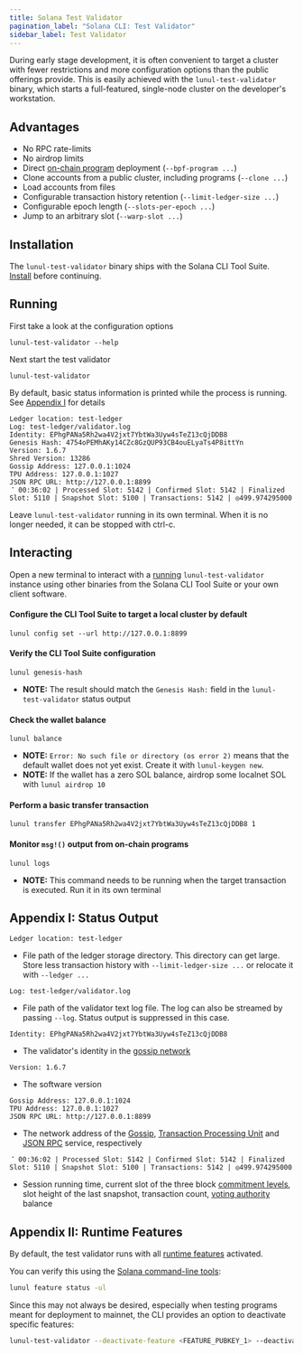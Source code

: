 ```yaml
---
title: Solana Test Validator
pagination_label: "Solana CLI: Test Validator"
sidebar_label: Test Validator
---
```


During early stage development, it is often convenient to target a cluster with
fewer restrictions and more configuration options than the public offerings
provide. This is easily achieved with the `lunul-test-validator` binary, which
starts a full-featured, single-node cluster on the developer's workstation.

## Advantages

- No RPC rate-limits
- No airdrop limits
- Direct [on-chain program](https://lunul.com/docs/programs) deployment
  (`--bpf-program ...`)
- Clone accounts from a public cluster, including programs (`--clone ...`)
- Load accounts from files
- Configurable transaction history retention (`--limit-ledger-size ...`)
- Configurable epoch length (`--slots-per-epoch ...`)
- Jump to an arbitrary slot (`--warp-slot ...`)

## Installation

The `lunul-test-validator` binary ships with the Solana CLI Tool Suite.
[Install](../install.md) before continuing.

## Running

First take a look at the configuration options

```
lunul-test-validator --help
```

Next start the test validator

```
lunul-test-validator
```

By default, basic status information is printed while the process is running.
See [Appendix I](#appendix-i-status-output) for details

```
Ledger location: test-ledger
Log: test-ledger/validator.log
Identity: EPhgPANa5Rh2wa4V2jxt7YbtWa3Uyw4sTeZ13cQjDDB8
Genesis Hash: 4754oPEMhAKy14CZc8GzQUP93CB4ouELyaTs4P8ittYn
Version: 1.6.7
Shred Version: 13286
Gossip Address: 127.0.0.1:1024
TPU Address: 127.0.0.1:1027
JSON RPC URL: http://127.0.0.1:8899
⠈ 00:36:02 | Processed Slot: 5142 | Confirmed Slot: 5142 | Finalized Slot: 5110 | Snapshot Slot: 5100 | Transactions: 5142 | ◎499.974295000
```

Leave `lunul-test-validator` running in its own terminal. When it is no longer
needed, it can be stopped with ctrl-c.

## Interacting

Open a new terminal to interact with a [running](#running) `lunul-test-validator`
instance using other binaries from the Solana CLI Tool Suite or your own client
software.

#### Configure the CLI Tool Suite to target a local cluster by default

```
lunul config set --url http://127.0.0.1:8899
```

#### Verify the CLI Tool Suite configuration

```
lunul genesis-hash
```

- **NOTE:** The result should match the `Genesis Hash:` field in the
  `lunul-test-validator` status output

#### Check the wallet balance

```
lunul balance
```

- **NOTE:** `Error: No such file or directory (os error 2)` means that the default
  wallet does not yet exist. Create it with `lunul-keygen new`.
- **NOTE:** If the wallet has a zero SOL balance, airdrop some localnet SOL with
  `lunul airdrop 10`

#### Perform a basic transfer transaction

```
lunul transfer EPhgPANa5Rh2wa4V2jxt7YbtWa3Uyw4sTeZ13cQjDDB8 1
```

#### Monitor `msg!()` output from on-chain programs

```
lunul logs
```

- **NOTE:** This command needs to be running when the target transaction is
  executed. Run it in its own terminal

## Appendix I: Status Output

```
Ledger location: test-ledger
```

- File path of the ledger storage directory. This directory can get large. Store
  less transaction history with `--limit-ledger-size ...` or relocate it with
  `--ledger ...`

```
Log: test-ledger/validator.log
```

- File path of the validator text log file. The log can also be streamed by
  passing `--log`. Status output is suppressed in this case.

```
Identity: EPhgPANa5Rh2wa4V2jxt7YbtWa3Uyw4sTeZ13cQjDDB8
```

- The validator's identity in the [gossip network](../../validator/gossip.md#gossip-overview)

```
Version: 1.6.7
```

- The software version

```
Gossip Address: 127.0.0.1:1024
TPU Address: 127.0.0.1:1027
JSON RPC URL: http://127.0.0.1:8899
```

- The network address of the [Gossip](../../validator/gossip.md#gossip-overview),
  [Transaction Processing Unit](../../validator/tpu.md) and [JSON RPC](https://lunul.com/docs/rpc)
  service, respectively

```
⠈ 00:36:02 | Processed Slot: 5142 | Confirmed Slot: 5142 | Finalized Slot: 5110 | Snapshot Slot: 5100 | Transactions: 5142 | ◎499.974295000
```

- Session running time, current slot of the three block
  [commitment levels](https://lunul.com/docs/rpc#configuring-state-commitment),
  slot height of the last snapshot, transaction count,
  [voting authority](../../operations/guides/vote-accounts.md#vote-authority) balance

## Appendix II: Runtime Features

By default, the test validator runs with all [runtime features](https://lunul.com/docs/core/runtime#features) activated.

You can verify this using the [Solana command-line tools](../install.md):

```bash
lunul feature status -ul
```

Since this may not always be desired, especially when testing programs meant for deployment to mainnet, the CLI provides an option to deactivate specific features:

```bash
lunul-test-validator --deactivate-feature <FEATURE_PUBKEY_1> --deactivate-feature <FEATURE_PUBKEY_2>
```
